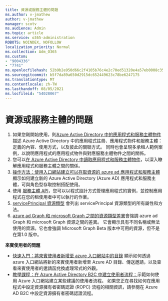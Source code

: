 ```yaml
---
title: 資源或服務主體的問題
ms.author: v-jmathew
author: v-jmathew
manager: scotv
ms.audience: Admin
ms.topic: article
ms.service: o365-administration
ROBOTS: NOINDEX, NOFOLLOW
localization_priority: Normal
ms.collection: Adm_O365
ms.custom:
- "9004336"
- "7741"
ms.openlocfilehash: 52b9b2e950d66c2f4105b76c4e2c70ed51320e4a57eb0008c353a9587fcc6510
ms.sourcegitcommit: b5f7da89a650d2915dc652449623c78be6247175
ms.translationtype: MT
ms.contentlocale: zh-TW
ms.lasthandoff: 08/05/2021
ms.locfileid: "54028067"
---
```

# <a name="issues-with-a-resource-or-service-principal"></a>資源或服務主體的問題

1. 如果您剛開始使用，則[Azure Active Directory 中的應用程式和服務主體物件](https://docs.microsoft.com/azure/active-directory/develop/app-objects-and-service-principals)描述 Azure Active Directory 中的應用程式註冊、應用程式物件和服務主體：定義的內容、使用方式，以及彼此的關聯方式。 同時也會呈現多承租人範例案例，以說明應用程式的應用程式物件與對應服務主體物件之間的關係。
2. 您可以[在 Azure Active Directory 中讀取應用程式和服務主體物件](https://docs.microsoft.com/azure/active-directory/develop/app-objects-and-service-principals)，以深入瞭解應用程式和服務主體之間的關係。
3. [操作方法：使用入口網站建立可以存取資源的 azure ad 應用程式和服務主體](https://docs.microsoft.com/azure/active-directory/develop/howto-create-service-principal-portal)顯示如何建立新的 Azure Active Directory (Azure AD) 應用程式和服務主體，可與角色型存取控制搭配使用。
4. 使用 [服務主體 API](https://docs.microsoft.com/graph/api/resources/serviceprincipal)，您可以以程式設計方式管理應用程式的實例，並控制應用程式在您的租使用者中可以執行的作業。
5. [servicePrincipal 資源類型](https://docs.microsoft.com/graph/api/resources/serviceprincipal) 會列出 servicePrincipal 資源類型的所有屬性和方法。
6. [azure ad Graph 和 microsoft Graph 之間的資源類型差異](https://docs.microsoft.com/graph/migrate-azure-ad-graph-resource-differences)會強調 azure ad Graph 和 microsoft Graph 資源之間的差異。 它會顯示具有不同名稱或無法使用的資源。它也會強調 Microsoft Graph Beta 版本中可用的資源，但不是在第1.0 版中。

**來賓使用者的問題**

- [快速入門：將來賓使用者新增至 azure 入口網站中的目錄](https://docs.microsoft.com/azure/active-directory/external-identities/b2b-quickstart-add-guest-users-portal#prerequisites) 顯示如何透過 azure 入口網站將新的來賓使用者新增至 Azure AD 目錄、傳送邀請，以及查看來賓使用者的邀請函兌換處理常式的外觀。
- [教學課程：在 Azure Active Directory B2C 中建立使用者流程：](https://docs.microsoft.com/azure/active-directory-b2c/tutorial-create-user-flows)示範如何使用 Azure 入口網站建立某些建議的使用者流程。 如果您正在尋找如何在應用程式中設定資源擁有者密碼認證 (ROPC) 流程的相關資訊，請參閱在 Azure AD B2C 中設定資源擁有者密碼認證流程。

